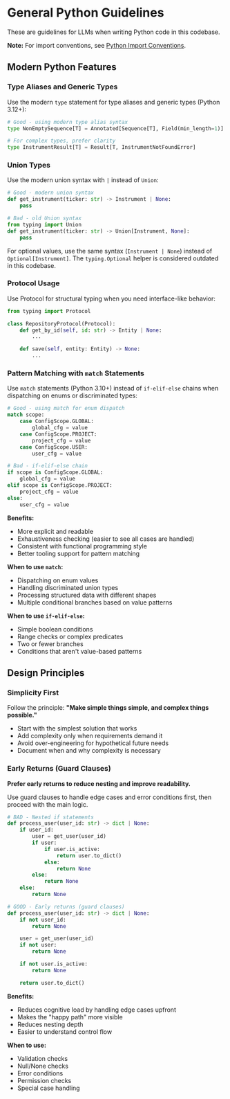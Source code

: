 # General Python Guidelines

These are guidelines for LLMs when writing Python code in this codebase.

**Note:** For import conventions, see [Python Import Conventions](./python-import-conventions.md).

## Modern Python Features

### Type Aliases and Generic Types

Use the modern `type` statement for type aliases and generic types (Python 3.12+):

```python
# Good - using modern type alias syntax
type NonEmptySequence[T] = Annotated[Sequence[T], Field(min_length=1)]

# For complex types, prefer clarity
type InstrumentResult[T] = Result[T, InstrumentNotFoundError]
```

### Union Types

Use the modern union syntax with `|` instead of `Union`:

```python
# Good - modern union syntax
def get_instrument(ticker: str) -> Instrument | None:
    pass

# Bad - old Union syntax
from typing import Union
def get_instrument(ticker: str) -> Union[Instrument, None]:
    pass
```

For optional values, use the same syntax (`Instrument | None`) instead of `Optional[Instrument]`. The `typing.Optional` helper is considered outdated in this codebase.

### Protocol Usage

Use Protocol for structural typing when you need interface-like behavior:

```python
from typing import Protocol

class RepositoryProtocol(Protocol):
    def get_by_id(self, id: str) -> Entity | None:
        ...

    def save(self, entity: Entity) -> None:
        ...
```

### Pattern Matching with `match` Statements

Use `match` statements (Python 3.10+) instead of `if-elif-else` chains when dispatching on enums or discriminated types:

```python
# Good - using match for enum dispatch
match scope:
    case ConfigScope.GLOBAL:
        global_cfg = value
    case ConfigScope.PROJECT:
        project_cfg = value
    case ConfigScope.USER:
        user_cfg = value

# Bad - if-elif-else chain
if scope is ConfigScope.GLOBAL:
    global_cfg = value
elif scope is ConfigScope.PROJECT:
    project_cfg = value
else:
    user_cfg = value
```

**Benefits:**
- More explicit and readable
- Exhaustiveness checking (easier to see all cases are handled)
- Consistent with functional programming style
- Better tooling support for pattern matching

**When to use `match`:**
- Dispatching on enum values
- Handling discriminated union types
- Processing structured data with different shapes
- Multiple conditional branches based on value patterns

**When to use `if-elif-else`:**
- Simple boolean conditions
- Range checks or complex predicates
- Two or fewer branches
- Conditions that aren't value-based patterns

## Design Principles

### Simplicity First

Follow the principle: **"Make simple things simple, and complex things possible."**

- Start with the simplest solution that works
- Add complexity only when requirements demand it
- Avoid over-engineering for hypothetical future needs
- Document when and why complexity is necessary

### Early Returns (Guard Clauses)

**Prefer early returns to reduce nesting and improve readability.**

Use guard clauses to handle edge cases and error conditions first, then proceed with the main logic.

```python
# BAD - Nested if statements
def process_user(user_id: str) -> dict | None:
    if user_id:
        user = get_user(user_id)
        if user:
            if user.is_active:
                return user.to_dict()
            else:
                return None
        else:
            return None
    else:
        return None

# GOOD - Early returns (guard clauses)
def process_user(user_id: str) -> dict | None:
    if not user_id:
        return None

    user = get_user(user_id)
    if not user:
        return None

    if not user.is_active:
        return None

    return user.to_dict()
```

**Benefits:**
- Reduces cognitive load by handling edge cases upfront
- Makes the "happy path" more visible
- Reduces nesting depth
- Easier to understand control flow

**When to use:**
- Validation checks
- Null/None checks
- Error conditions
- Permission checks
- Special case handling
